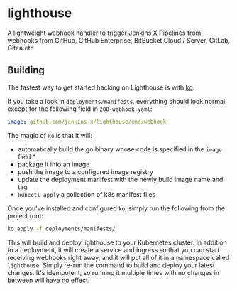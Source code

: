 # lighthouse

A lightweight webhook handler to trigger Jenkins X Pipelines from webhooks from GitHub, GitHub Enterprise, BitBucket Cloud / Server, GitLab, Gitea etc

## Building

The fastest way to get started hacking on Lighthouse is with [ko](https://github.com/google/ko).

If you take a look in `deployments/manifests`, everything should look normal except for the following field in `200-webhook.yaml`:

```yaml
image: github.com/jenkins-x/lighthouse/cmd/webhook
```

The magic of `ko` is that it will: 
* automatically build the go binary whose code is specified in the `image` field *
* package it into an image
* push the image to a configured image registry
* update the deployment manifest with the newly build image name and tag
* `kubectl apply` a collection of k8s manifest files

Once you've installed and configured `ko`, simply run the following from the project root:

```sh
ko apply -f deployments/manifests/
```

This will build and deploy lighthouse to your Kubernetes cluster. In addition to a deployment, it will create a service and ingress so that you can start receiving webhooks right away, and it will put all of it in a namespace called `lighthouse`. Simply re-run the command to build and deploy your latest changes. It's idempotent, so running it multiple times with no changes in between will have no effect.
